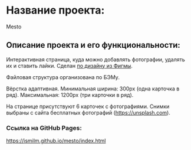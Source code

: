 # Название проекта: 
Mesto

##  Описание проекта и его функциональности:
Интерактивная страница, куда можно добавлять фотографии, удалять их и ставить лайки. Сделан [по дизайну из Фигмы](https://www.figma.com/file/StZjf8HnoeLdiXS7dYrLAh/JavaScript.-Sprint-4).

Файловая структура организована по БЭМу.

Вёрстка адаптивная. Минимальная ширина: 300px (одна карточка в ряд). Максимальная: 1200px (три карточки в ряд).

На странице присутствуют 6 карточек с фотографиями. Снимки выбраны с сайта бесплатных фотографий  (https://unsplash.com).

### Ссылка на GitHub Pages:
https://ismilm.github.io/mesto/index.html

